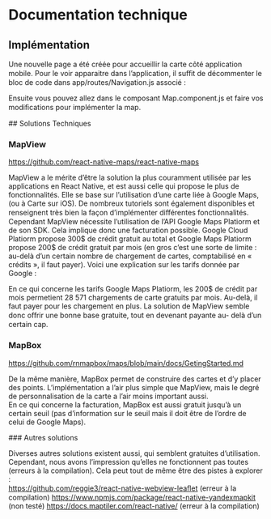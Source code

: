 # Documentation technique 


## Implémentation 
 
Une nouvelle page a été créée pour accueillir la carte côté application mobile. Pour le voir apparaitre 
dans l’application, il suﬃt de décommenter le bloc de code dans app/routes/Navigation.js associé :  
 
 
Ensuite  vous  pouvez  allez  dans  le  composant  Map.component.js  et  faire  vos  modiﬁcations  pour 
implémenter la map. 

## Solutions Techniques 
 
### MapView 
 
https://github.com/react-native-maps/react-native-maps 
 
MapView a le mérite d’être la solution la plus couramment utilisée par les applications en React Native, 
et est aussi celle qui propose le plus de fonctionnalités. Elle se base sur l’utilisation d’une carte liée à 
Google Maps, (ou à Carte sur iOS). De nombreux tutoriels sont également disponibles et renseignent 
très bien la façon d’implémenter diﬀérentes fonctionnalités. 
Cependant MapView nécessite l’utilisation de l’API Google Maps Platiorm et de son SDK. Cela 
implique donc une facturation possible. Google Cloud Platiorm propose 300$ de crédit gratuit au 
total et Google Maps Platiorm propose 200$ de crédit gratuit par mois (en gros c’est une sorte de 
limite : au-delà d’un certain nombre de chargement de cartes, comptabilisé en « crédits », il faut 
payer). Voici une explication sur les tarifs donnée par Google : 


 
En ce qui concerne les tarifs Google Maps Platiorm, les 200$ de crédit par mois permetient 28 571 
chargements de carte gratuits par mois. Au-delà, il faut payer pour les chargement en plus. 
La solution de MapView semble donc oﬀrir une bonne base gratuite, tout en devenant payante au-
delà d’un certain cap.  
 
### MapBox 
 
https://github.com/rnmapbox/maps/blob/main/docs/GetingStarted.md 
 
De  la  même  manière,  MapBox  permet  de  construire  des  cartes  et  d’y  placer  des  points. 
L’implémentation a l’air plus simple que MapView, mais le degré de personnalisation de la carte a l’air 
moins important aussi.  
En ce qui concerne la facturation, MapBox est aussi gratuit jusqu’à un certain seuil (pas d’information 
sur le seuil mais il doit être de l’ordre de celui de Google Maps). 
 
### Autres solutions 
 
Diverses autres solutions existent aussi, qui semblent gratuites d’utilisation. Cependant, nous avons 
l’impression qu’elles ne fonctionnent pas toutes (erreurs à la compilation). Cela peut tout de même 
être des pistes à explorer :  
https://github.com/reggie3/react-native-webview-leaﬂet (erreur à la compilation) 
https://www.npmjs.com/package/react-native-yandexmapkit (non testé) 
https://docs.maptiler.com/react-native/ (erreur à la compilation) 
 
